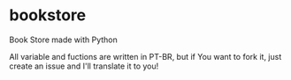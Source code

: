 # bookstore
Book Store made with Python

All variable and fuctions are written in PT-BR, but if You want to fork it, just create an issue and I'll translate it to you!
